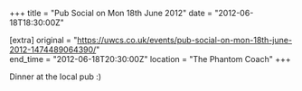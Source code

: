 +++
title = "Pub Social on Mon 18th June 2012"
date = "2012-06-18T18:30:00Z"

[extra]
original = "https://uwcs.co.uk/events/pub-social-on-mon-18th-june-2012-1474489064390/"    
end_time = "2012-06-18T20:30:00Z"
location = "The Phantom Coach"
+++

Dinner at the local pub :)


